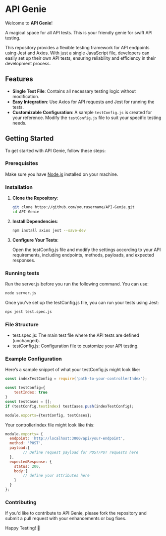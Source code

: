 # API Genie

Welcome to **API Genie**!

A magical space for all API tests. 
This is your friendly genie for swift API testing.

This repository provides a flexible testing framework for API endpoints using Jest and Axios. With just a single JavaScript file, developers can easily set up their own API tests, ensuring reliability and efficiency in their development process.

## Features

- **Single Test File**: Contains all necessary testing logic without modification.
- **Easy Integration**: Use Axios for API requests and Jest for running the tests.
- **Customizable Configuration**: A sample `testConfig.js` is created for your reference. Modify the `testConfig.js` file to suit your specific testing needs. 

## Getting Started

To get started with API Genie, follow these steps:

### Prerequisites

Make sure you have [Node.js](https://nodejs.org/) installed on your machine.

### Installation

1. **Clone the Repository**:

   ```bash
   git clone https://github.com/yourusername/API-Genie.git
   cd API-Genie

2. **Install Dependencies**:
   ```bash
   npm install axios jest --save-dev
3. **Configure Your Tests**:
   
   Open the testConfig.js file and modify the settings according to your API requirements, including endpoints, methods, payloads, and expected responses.

### Running tests
Run the server.js before you run the following command. You can use:
```bash
node server.js
```
Once you’ve set up the testConfig.js file, you can run your tests using Jest:
```bash
npx jest test.spec.js
```
### File Structure
- test.spec.js: The main test file where the API tests are defined (unchanged).
- testConfig.js: Configuration file to customize your API testing.

### Example Configuration
Here’s a sample snippet of what your testConfig.js might look like:

```JavaScript
const indexTestConfig = require('path-to-your-controllerIndex');

const testConfig={
    testIndex: true
}
const testCases = [];
if (testConfig.testIndex) testCases.push(indexTestConfig);

module.exports={testConfig, testCases};
```
Your controllerIndex file might look like this:
```JavaScript
module.exports= {
  endpoint: 'http://localhost:3000/api/your-endpoint',
  method: 'POST',
  payload:{
        // Define request payload for POST/PUT requests here
  },
  expectedResponse: {
    status: 200,
    body:{
        // define your attributes here
    }
  }
};
```
### Contributing

If you'd like to contribute to API Genie, please fork the repository and submit a pull request with your enhancements or bug fixes.

Happy Testing! 🚀
